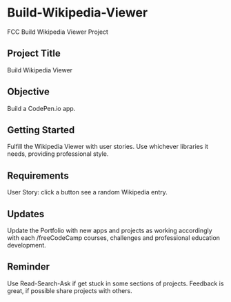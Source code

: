 # Build-Wikipedia-Viewer
FCC Build Wikipedia Viewer Project

## Project Title
Build Wikipedia Viewer

## Objective
Build a CodePen.io app.

## Getting Started
Fulfill the Wikipedia Viewer with user stories. Use whichever libraries it needs, providing professional style.

## Requirements
User Story: click a button see a random Wikipedia entry. 

## Updates
Update the Portfolio with new apps and projects as working accordingly with each /freeCodeCamp courses, challenges and professional education development.

## Reminder
Use Read-Search-Ask if get stuck in some sections of projects. Feedback is great, if possible share projects with others.


